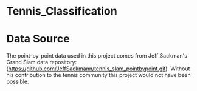 # Tennis_Classification


# Data Source
The point-by-point data used in this project comes from Jeff Sackman's Grand Slam data repository: (https://github.com/JeffSackmann/tennis_slam_pointbypoint.git).
Without his contribution to the tennis community this project would not have been possible.
